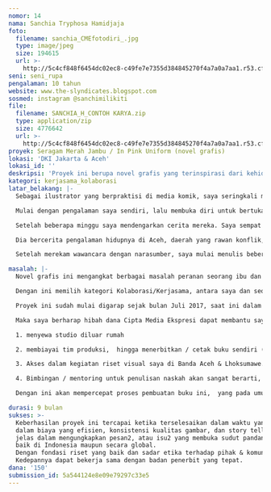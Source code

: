 ```yaml
---
nomor: 14
nama: Sanchia Tryphosa Hamidjaja
foto:
  filename: sanchia_CMEfotodiri_.jpg
  type: image/jpeg
  size: 194615
  url: >-
    http://5c4cf848f6454dc02ec8-c49fe7e7355d384845270f4a7a0a7aa1.r53.cf2.rackcdn.com/3aa33b6a-b79b-4ae7-be86-c560580f39ac/sanchia_CMEfotodiri_.jpg
seni: seni_rupa
pengalaman: 10 tahun
website: www.the-slyndicates.blogspot.com
sosmed: instagram @sanchimilikiti
file:
  filename: SANCHIA_H_CONTOH KARYA.zip
  type: application/zip
  size: 4776642
  url: >-
    http://5c4cf848f6454dc02ec8-c49fe7e7355d384845270f4a7a0a7aa1.r53.cf2.rackcdn.com/5c8123d4-77ae-4a60-aaf2-7fbb5e1a14a7/SANCHIA_H_CONTOH%20KARYA.zip
proyek: Seragam Merah Jambu / In Pink Uniform (novel grafis)
lokasi: 'DKI Jakarta & Aceh'
lokasi_id: ''
deskripsi: 'Proyek ini berupa novel grafis yang terinspirasi dari kehidupan nyata. Mengangkat tema peranan ibu rumah tangga di dalam situasi yang ekstrim.'
kategori: kerjasama_kolaborasi
latar_belakang: |-
  Sebagai ilustrator yang berpraktisi di media komik, saya seringkali mendapatkan inspirasi dari kehidupan dan percakapan sehari2. Semenjak menjadi ibu, tentu saya tergerak untuk mengangkat tema-tema keibuan.

  Mulai dengan pengalaman saya sendiri, lalu membuka diri untuk bertukar cerita di lingkungan ibu2 sekolahan anak saya, dengan tujuan mengadaptasikan cerita2 mereka menjadi komik strip ringan.

  Setelah beberapa minggu saya mendengarkan cerita mereka. Saya sempat berubah pikiran. Apa bedanya cerita2 ini dengan komik2 bertema “motherhood” yang sudah ada di luar sana? Saya merasa harus menggali lebih dalam. Akhirnya saya menemukan cerita yang merubah prespektif. Cerita seorang ibu yang bersuamikan anggota Brimob. Pertama kali saya bertemu dengannya, dia baru saja pulang dari Aceh, kota dimana suaminya bertugas selama 3 tahun.

  Dia bercerita pengalaman hidupnya di Aceh, daerah yang rawan konflik, menyesuaikan diri dibawah hukum syaria, dan kewajibannya sebagai anggota Bhayangkari. Perjalanan berat menjadi seorang ibu muda, meredupnya jati diri. Ditambah ketakutan2 yang konstan dalam pekerjaan suaminya. Saya sadar, ternyata komik ringan ini berubah haluan menjadi sesuatu yang lebih gelap, berlapis2, menyentuh masalah gender, dan sosial politik. Dari situ komik strip berubah menjadi novel grafis.

  Setelah merekam wawancara dengan narasumber, saya mulai menulis beberapa draft naskah, lalu mengikuti residensi COMIC ART WORKSHOP (http://comicartworkshop.com.au/) di Jogja yang diadakan oleh beberapa dosen Creative Writing & Visual Narrative dari Melbourne University di Australia.

masalah: |-
  Novel grafis ini mengangkat berbagai masalah peranan seorang ibu dan istri, situasi politik Indonesia, berbagai efek korupsi dalam kemanusiaan. Membuka sisi lain dari kultur kepolisian, kesehatan jiwa, Aceh pasca konflik dan tsunami. Menantang organisasi Bhayangkari melalui feminisme. Meneliti peranan perempuan dalam kondisi rumah tangga dengan kultur yang berbeda2. Juga mengangkat kontras budaya Jakarta dan Aceh.

  Dengan ini memilih kategori Kolaborasi/Kerjasama, antara saya dan seorang anggota Bhayangakari Kepolisian Indonesia.

  Proyek ini sudah mulai digarap sejak bulan Juli 2017, saat ini dalam tahap draft naskah jilid 1 & 2, serta sketsa pensil sebanyak 30 halaman, dan sekitar 5 halaman contoh “finished art” (terlampir pada unggahan contoh karya). Waktu mengerjakan proyek ini sangat terbatas bagi saya, disela2 pekerjaan saya sebagi ilustrator lepas, mengurus rumah tangga dan anak.

  Maka saya berharap hibah dana Cipta Media Ekspresi dapat membantu saya mewujudkan babak / jilid 1 novel grafis saya, dengan beberapa fasilitas dukungan seperti :

  1. menyewa studio diluar rumah

  2. membiayai tim produksi,  hingga menerbitkan / cetak buku sendiri (self publish).

  3. Akses dalam kegiatan riset visual saya di Banda Aceh & Lhoksumawe.

  4. Bimbingan / mentoring untuk penulisan naskah akan sangat berarti, karena ini merupakan karya tulis saya yang pertama.

  Dengan ini akan mempercepat proses pembuatan buku ini,  yang pada umumnya memakan waktu bertahun-tahun.

durasi: 9 bulan
sukses: >-
  Keberhasilan proyek ini tercapai ketika terselesaikan dalam waktu yang di rencanakan,
  dalam biaya yang efisien, konsistensi kualitas gambar, dan story telling yang baik,
  jelas dalam mengungkapkan pesan2, atau isu2 yang membuka sudut pandang para pembaca,
  baik di Indonesia maupun secara global.
  Dengan fondasi riset yang baik dan sadar etika terhadap pihak & komunitas yang mendukung.
  Kedepannya dapat bekerja sama dengan badan penerbit yang tepat.
dana: '150'
submission_id: 5a544124e8e09e79297c33e5
---
```


